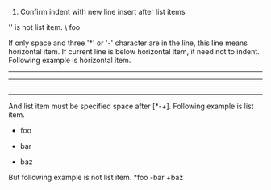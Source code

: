 1. Confirm indent with new line insert after list items

'\' is not list item.
\ foo

If only space and three '*' or '-' character are in the line,
this line means horizontal item.
If current line is below horizontal item, it need not to indent.
Following example is horizontal item.

---
***
- - -
* * *

And list item must be specified space after [*-+].
Following example is list item.

* foo
- bar
+ baz

But following example is not list item.
*foo
-bar
+baz
